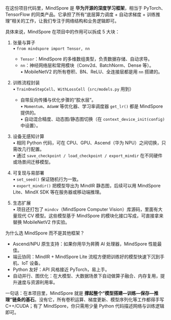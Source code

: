 在这份项目代码里，MindSpore 是 **华为开源的深度学习框架**，相当于 PyTorch、TensorFlow 的同类产品。它承担了所有“底层算力调度 + 自动求梯度 + 训练推理”相关的工作，让我们专注于网络结构和业务逻辑即可。

具体来说，MindSpore 在项目中的作用可以拆成 5 大块：

1. 张量与算子  
   • `from mindspore import Tensor, nn`  
     - `Tensor`：MindSpore 的多维数组类型，负责数据存储、自动求导。  
     - `nn`：神经网络层和常用模块（Conv2d、BatchNorm、Dense 等）。  
   • MobileNetV2 的所有卷积、BN、ReLU、全连接层都是用 `nn` 搭建的。  

2. 训练流程封装  
   • `TrainOneStepCell`、`WithLossCell`（`src/models.py` 用到）  
     - 自带反向传播与优化步骤的“胶水层”。  
   • `Momentum`、`AdamW` 等优化器、学习率调度器 `get_lr()` 都是 MindSpore 提供的。  
   • 自动混合精度、动态图/静态图切换（在 `context_device_init(config)` 中设置）。  

3. 设备无感知计算  
   • 相同 Python 代码，可在 CPU、GPU、Ascend（华为 NPU）之间切换，只需改几行配置。  
   • 通过 `save_checkpoint / load_checkpoint / export_mindir` 在不同硬件或场景间迁移模型。  

4. 可复现与易部署  
   • `set_seed()` 保证随机行为一致。  
   • `export_mindir()` 把模型导出为 MindIR 静态图，后续可以用 MindSpore Lite、MindX SDK 等在服务器或移动端推理。  

5. 生态扩展  
   • 项目还打包了 `mindcv`（MindSpore Computer Vision）库源码，里面有大量现代 CV 模型。这些模型基于 MindSpore 的模块化接口写成，可直接拿来替换 MobileNetV2 作实验。  

为什么选 MindSpore 而不是其他框架？  
- Ascend/NPU 原生支持：如果你用华为昇腾 AI 处理器，MindSpore 性能最佳。  
- 端云协同：MindIR + MindSpore Lite 流程方便把训练好的模型快速下沉到手机、IoT 设备。  
- Python 友好：API 风格接近 PyTorch，易上手。  
- 自动并行、图优化：在大模型、大数据场景下自动做算子融合、内存复用，提升速度与资源利用率。  

一句话：在本项目里，MindSpore 就是 **撑起整个“模型搭建—训练—保存—推理”链条的基石**。没有它，所有卷积运算、梯度更新、模型序列化等工作都得手写 C++/CUDA；有了 MindSpore，你只需用少量 Python 代码描述网络与训练逻辑即可。